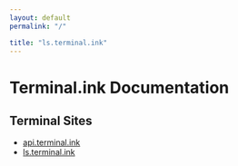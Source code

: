```yaml
---
layout: default
permalink: "/"

title: "ls.terminal.ink"
---
```


# Terminal.ink Documentation

## Terminal Sites
- [api.terminal.ink](api)
- [ls.terminal.ink](ls)
